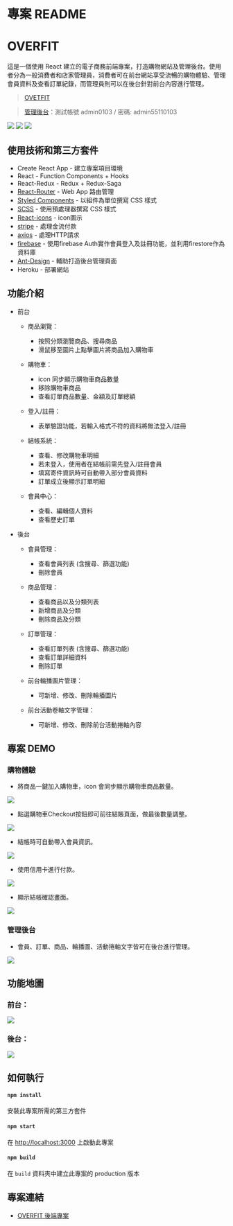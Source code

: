 # 專案 README

# OVERFIT

這是一個使用 React 建立的電子商務前端專案，打造購物網站及管理後台。使用者分為一般消費者和店家管理員，消費者可在前台網站享受流暢的購物體驗、管理會員資料及查看訂單紀錄，而管理員則可以在後台針對前台內容進行管理。

> [OVETFIT](https://overfit-vic.herokuapp.com)

> [管理後台](https://overfit-vic.herokuapp.com/admin)：測試帳號 admin0103 / 密碼: admin55110103

![](https://github.com/croissant0517/clothing-e-commerce/blob/master/readFiles/front%20page%20intro%201.gif)
![](https://github.com/croissant0517/clothing-e-commerce/blob/master/readFiles/front%20page%20intro%202.png)
![](https://github.com/croissant0517/clothing-e-commerce/blob/master/readFiles/front%20page%20intro%204.png)

## 使用技術和第三方套件

- Create React App - 建立專案項目環境
- React - Function Components + Hooks
- React-Redux - Redux + Redux-Saga
- [React-Router](https://www.npmjs.com/package/react-router) - Web App 路由管理
- [Styled Components](https://styled-components.com/) - 以組件為單位撰寫 CSS 樣式
- [SCSS](https://sass-lang.com/) - 使用預處理器撰寫 CSS 樣式
- [React-icons](https://react-icons.github.io/react-icons/) - icon圖示
- [stripe](https://stripe.com/) - 處理金流付款
- [axios](https://axios-http.com/) - 處理HTTP請求
- [firebase](https://firebase.google.com/) - 使用firebase Auth實作會員登入及註冊功能，並利用firestore作為資料庫
- [Ant-Design](https://ant.design/index-cn) - 輔助打造後台管理頁面
- Heroku - 部署網站


## 功能介紹

- 前台

  - 商品瀏覽：

    - 按照分類瀏覽商品、搜尋商品
    - 滑鼠移至圖片上點擊圖片將商品加入購物車

  - 購物車：

    - icon 同步顯示購物車商品數量
    - 移除購物車商品
    - 查看訂單商品數量、金額及訂單總額

  - 登入/註冊：

    - 表單驗證功能，若輸入格式不符的資料將無法登入/註冊

  - 結帳系統：

    - 查看、修改購物車明細
    - 若未登入，使用者在結帳前需先登入/註冊會員
    - 填寫寄件資訊時可自動帶入部分會員資料
    - 訂單成立後顯示訂單明細

  - 會員中心：

    - 查看、編輯個人資料
    - 查看歷史訂單

- 後台

  - 會員管理：

    - 查看會員列表 (含搜尋、篩選功能)
    - 刪除會員

  - 商品管理：

    - 查看商品以及分類列表
    - 新增商品及分類
    - 刪除商品及分類

  - 訂單管理：

    - 查看訂單列表 (含搜尋、篩選功能)
    - 查看訂單詳細資料
    - 刪除訂單

  - 前台輪播圖片管理：

    - 可新增、修改、刪除輪播圖片
 
  - 前台活動卷軸文字管理：

    - 可新增、修改、刪除前台活動捲軸內容

## 專案 DEMO

### 購物體驗

- 將商品一鍵加入購物車，icon 會同步顯示購物車商品數量。

![](https://github.com/croissant0517/clothing-e-commerce/blob/master/readFiles/add-item-to-cart.gif)

- 點選購物車Checkout按鈕即可前往結賬頁面，做最後數量調整。

![](https://github.com/croissant0517/clothing-e-commerce/blob/master/readFiles/check-cart-go-checkout-page.gif)

- 結帳時可自動帶入會員資訊。

![](https://github.com/croissant0517/clothing-e-commerce/blob/master/readFiles/fill-in-shipping-info.gif)

- 使用信用卡進行付款。

![](https://github.com/croissant0517/clothing-e-commerce/blob/master/readFiles/fill-in-credit-card-info.gif)

- 顯示結帳確認畫面。

![](https://github.com/croissant0517/clothing-e-commerce/blob/master/readFiles/display-charge-info.png)

### 管理後台

- 會員、訂單、商品、輪播圖、活動捲軸文字皆可在後台進行管理。

![](https://github.com/croissant0517/clothing-e-commerce/blob/master/readFiles/admin-dashboard-feature-overview.gif)

## 功能地圖

### 前台：

![](https://github.com/croissant0517/clothing-e-commerce/blob/master/readFiles/shop-function-chart.jpg)

### 後台：

![](https://github.com/croissant0517/clothing-e-commerce/blob/master/readFiles/admin-function-chart.jpg)

## 如何執行

#### `npm install`

安裝此專案所需的第三方套件

#### `npm start`

在 [http://localhost:3000](http://localhost:3000) 上啟動此專案

#### `npm build`

在 `build` 資料夾中建立此專案的 production 版本

## 專案連結

- [OVERFIT 後端專案](https://github.com/croissant0517/clothing-e-commerce-backend)

